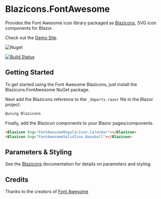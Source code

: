 # Blazicons.FontAwesome
Provides the Font Awesome icon library packaged as [Blazicons](https://github.com/kyleherzog/Blazicons), SVG icon components for Blazor.

Check out the [Demo Site](http://blazicons.com).

![Nuget](https://img.shields.io/nuget/v/Blazicons.FontAwesome)

[![Build Status](https://dev.azure.com/kyleherzog/Blazicons/_apis/build/status/Blazicons.FontAwesome?branchName=main)](https://dev.azure.com/kyleherzog/Blazicons/_build/latest?definitionId=19&branchName=main)

## Getting Started
To get started using the Font Awesome Blazicons, just install the Blazicons.FontAwesome NuGet package.

Next add the Blazicons reference to the `_Imports.razor` file in the Blazor project.

```csharp
@using Blazicons
```

Finally, add the Blazicon components to your Blazor pages/components.
```html
<Blazicon Svg="FontAwesomeRegularIcon.Calendar"></Blazicon>
<Blazicon Svg="FontAwesomeSolidIcon.Baseball"></Blazicon>
```

## Parameters & Styling
See the [Blazicons](https://github.com/kyleherzog/Blazicons) documentation for details on parameters and styling.

## Credits
Thanks to the creators of [Font Awesome](https://github.com/FortAwesome/Font-Awesome)